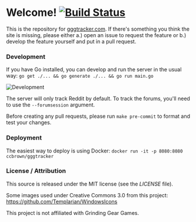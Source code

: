 # Welcome! [![Build Status](https://travis-ci.org/ccbrown/gggtracker.svg?branch=master)](https://travis-ci.org/ccbrown/gggtracker)

This is the repository for [gggtracker.com](https://gggtracker.com). If there's something you think the site is missing, please either a.) open an issue to request the feature or b.) develop the feature yourself and put in a pull request.

### Development

If you have Go installed, you can develop and run the server in the usual way: `go get ./... && go generate ./... && go run main.go`

![Development](development.gif)

The server will only track Reddit by default. To track the forums, you'll need to use the `--forumsession` argument.

Before creating any pull requests, please run `make pre-commit` to format and test your changes.

### Deployment

The easiest way to deploy is using Docker: `docker run -it -p 8080:8080 ccbrown/gggtracker`

### License / Attribution

This source is released under the MIT license (see the <i>LICENSE</i> file).

Some images used under Creative Commons 3.0 from this project: https://github.com/Templarian/WindowsIcons

This project is not affiliated with Grinding Gear Games.
